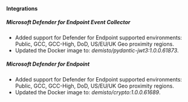 
#### Integrations

##### Microsoft Defender for Endpoint Event Collector

- Added support for Defender for Endpoint supported environments: Public, GCC, GCC-High, DoD, US/EU/UK Geo proximity regions. 
- Updated the Docker image to: *demisto/pydantic-jwt3:1.0.0.61873*.
##### Microsoft Defender for Endpoint

- Added support for Defender for Endpoint supported environments: Public, GCC, GCC-High, DoD, US/EU/UK Geo proximity regions. 
- Updated the Docker image to: *demisto/crypto:1.0.0.61689*.
